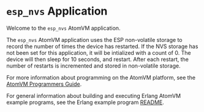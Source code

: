 # `esp_nvs` Application

Welcome to the `esp_nvs` AtomVM application.

The `esp_nvs` AtomVM application uses the ESP non-volatile storage to record the number of times the device has restarted.  If the NVS storage has not been set for this application, it will be intialized with a count of 0.  The device will then sleep for 10 seconds, and restart.  After each restart, the number of restarts is incremented and stored in non-volatile storage.

For more information about programming on the AtomVM platform, see the [AtomVM Programmers Guide](https://doc.atomvm.net/programmers-guide.html).

For general information about building and executing Erlang AtomVM example programs, see the Erlang example program [README](../README.md).
